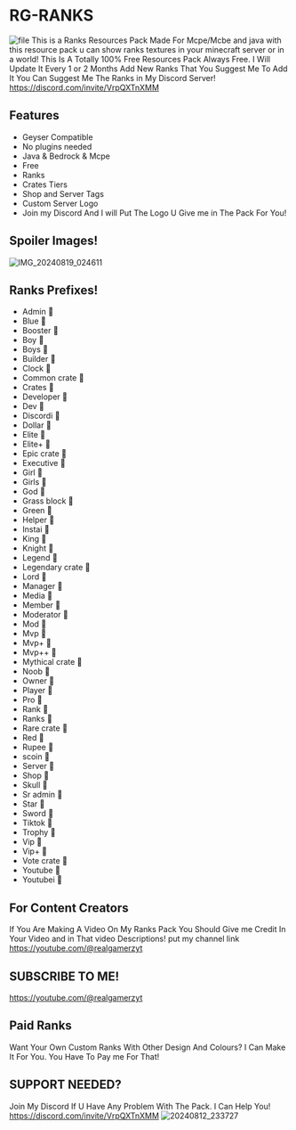 # RG-RANKS
![file](https://github.com/user-attachments/assets/1e3c6c81-0f48-4e99-98b1-263072b2a21d)
This is a Ranks Resources Pack Made For Mcpe/Mcbe and java with this resource pack u can show ranks textures in your minecraft server or in a world!
This Is A Totally 100% Free Resources Pack Always Free.
I Will Update It Every 1 or 2 Months
Add New Ranks That You Suggest Me To Add It You Can Suggest Me The Ranks in My Discord Server!
https://discord.com/invite/VrpQXTnXMM

## Features

- Geyser Compatible
- No plugins needed
- Java & Bedrock & Mcpe
- Free
- Ranks
- Crates Tiers
- Shop and Server Tags
- Custom Server Logo
- Join my Discord And I will Put The Logo U Give me in The Pack For You!

## Spoiler Images!
![IMG_20240819_024611](https://github.com/user-attachments/assets/7e691980-99bd-4dbf-a9c3-7644ca6a7291)


## Ranks Prefixes!
- Admin 
- Blue 
- Booster 
- Boy 
- Boys 
- Builder 
- Clock 
- Common crate 
- Crates 
- Developer 
- Dev 
- Discordi 
- Dollar 
- Elite 
- Elite+ 
- Epic crate 
- Executive 
- Girl 
- Girls 
- God 
- Grass block 
- Green 
- Helper 
- Instai 
- King 
- Knight 
- Legend 
- Legendary crate 
- Lord 
- Manager 
- Media 
- Member 
- Moderator 
- Mod 
- Mvp 
- Mvp+ 
- Mvp++ 
- Mythical crate 
- Noob 
- Owner 
- Player 
- Pro 
- Rank 
- Ranks 
- Rare crate 
- Red 
- Rupee 
- scoin 
- Server 
- Shop 
- Skull 
- Sr admin 
- Star 
- Sword 
- Tiktok 
- Trophy 
- Vip 
- Vip+ 
- Vote crate 
- Youtube 
- Youtubei 

## For Content Creators
If You Are Making A Video On My Ranks Pack You Should Give me Credit In Your Video and in That video Descriptions!
put my channel link
https://youtube.com/@realgamerzyt

## SUBSCRIBE TO ME!
https://youtube.com/@realgamerzyt

## Paid Ranks
Want Your Own Custom Ranks With Other Design And Colours? I Can Make It For You. You Have To Pay me For That!

## SUPPORT NEEDED?
Join My Discord If U Have Any Problem With The Pack. I Can Help You!
https://discord.com/invite/VrpQXTnXMM
![20240812_233727](https://github.com/user-attachments/assets/f1b09aa1-b47a-4c6d-b540-f7c3b5eea143)
